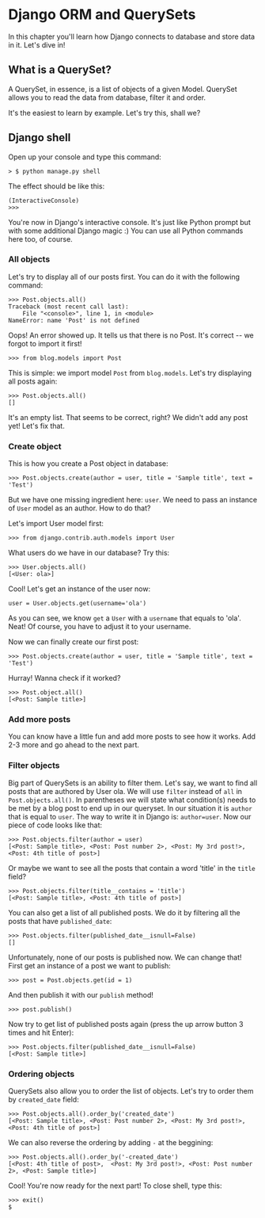 # Django ORM and QuerySets

In this chapter you'll learn how Django connects to database and store data in it. Let's dive in!

## What is a QuerySet?

A QuerySet, in essence, is a list of objects of a given Model. QuerySet allows you to read the data from database, filter it and order. 

It's the easiest to learn by example. Let's try this, shall we?

## Django shell

Open up your console and type this command:

	> $ python manage.py shell

The effect should be like this: 

	(InteractiveConsole)
	>>>

You're now in Django's interactive console. It's just like Python prompt but with some additional Django magic :) You can use all Python commands here too, of course. 

### All objects

Let's try to display all of our posts first. You can do it with the following command: 

	>>> Post.objects.all()
	Traceback (most recent call last):
  		File "<console>", line 1, in <module>
	NameError: name 'Post' is not defined

Oops! An error showed up. It tells us that there is no Post. It's correct -- we forgot to import it first!

	>>> from blog.models import Post

This is simple: we import model `Post` from `blog.models`. Let's try displaying all posts again:

	>>> Post.objects.all()
	[]

It's an empty list. That seems to be correct, right? We didn't add any post yet! Let's fix that.

### Create object

This is how you create a Post object in database:

	>>> Post.objects.create(author = user, title = 'Sample title', text = 'Test')

But we have one missing ingredient here: `user`. We need to pass an instance of `User` model as an author. How to do that?

Let's import User model first:

	>>> from django.contrib.auth.models import User

What users do we have in our database? Try this:

	>>> User.objects.all()
	[<User: ola>]

Cool! Let's get an instance of the user now:

	user = User.objects.get(username='ola')

As you can see, we know `get` a `User` with a `username` that equals to 'ola'. Neat! Of course, you have to adjust it to your username.

Now we can finally create our first post:

	>>> Post.objects.create(author = user, title = 'Sample title', text = 'Test')

Hurray! Wanna check if it worked?

	>>> Post.object.all()
	[<Post: Sample title>]

### Add more posts

You can know have a little fun and add more posts to see how it works. Add 2-3 more and go ahead to the next part.

### Filter objects

Big part of QuerySets is an ability to filter them. Let's say, we want to find all posts that are authored by User ola. We will use `filter` instead of `all` in `Post.objects.all()`. In parentheses we will state what condition(s) needs to be met by a blog post to end up in our queryset. In our situation it is `author` that is equal to `user`. The way to write it in Django is: `author=user`. Now our piece of code looks like that:

	>>> Post.objects.filter(author = user)
	[<Post: Sample title>, <Post: Post number 2>, <Post: My 3rd post!>, <Post: 4th title of post>]

Or maybe we want to see all the posts that contain a word 'title' in the `title` field?

	>>> Post.objects.filter(title__contains = 'title')
	[<Post: Sample title>, <Post: 4th title of post>]	

You can also get a list of all published posts. We do it by filtering all the posts that have `published_date`:

	>>> Post.objects.filter(published_date__isnull=False)
	[]

Unfortunately, none of our posts is published now. We can change that! First get an instance of a post we want to publish:

	>>> post = Post.objects.get(id = 1)

And then publish it with our `publish` method!

	>>> post.publish()

Now try to get list of published posts again (press the up arrow button 3 times and hit Enter):

	>>> Post.objects.filter(published_date__isnull=False)
	[<Post: Sample title>]

### Ordering objects

QuerySets also allow you to order the list of objects. Let's try to order them by `created_date` field:
	
	>>> Post.objects.all().order_by('created_date')
	[<Post: Sample title>, <Post: Post number 2>, <Post: My 3rd post!>, <Post: 4th title of post>]

We can also reverse the ordering by adding `-` at the beggining:
	
	>>> Post.objects.all().order_by('-created_date')
	[<Post: 4th title of post>,  <Post: My 3rd post!>, <Post: Post number 2>, <Post: Sample title>]

Cool! You're now ready for the next part! To close shell, type this:

	>>> exit()
	$







